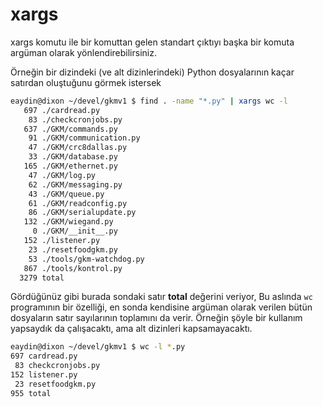 # xargs

xargs komutu ile bir komuttan gelen standart çıktıyı başka bir komuta argüman olarak yönlendirebilirsiniz.

Örneğin bir dizindeki (ve alt dizinlerindeki) Python dosyalarının kaçar satırdan oluştuğunu görmek istersek

```bash
eaydin@dixon ~/devel/gkmv1 $ find . -name "*.py" | xargs wc -l
   697 ./cardread.py
    83 ./checkcronjobs.py
   637 ./GKM/commands.py
    91 ./GKM/communication.py
    47 ./GKM/crc8dallas.py
    33 ./GKM/database.py
   165 ./GKM/ethernet.py
    47 ./GKM/log.py
    62 ./GKM/messaging.py
    43 ./GKM/queue.py
    61 ./GKM/readconfig.py
    86 ./GKM/serialupdate.py
   132 ./GKM/wiegand.py
     0 ./GKM/__init__.py
   152 ./listener.py
    23 ./resetfoodgkm.py
    53 ./tools/gkm-watchdog.py
   867 ./tools/kontrol.py
  3279 total
  ```
  
  Gördüğünüz gibi burada sondaki satır **total** değerini veriyor, Bu aslında ```wc``` programının bir özelliği, en sonda kendisine argüman olarak verilen bütün dosyaların satır sayılarının toplamını da verir. Örneğin şöyle bir kullanım yapsaydık da çalışacaktı, ama alt dizinleri kapsamayacaktı.
  
  ```bash
  eaydin@dixon ~/devel/gkmv1 $ wc -l *.py
  697 cardread.py
   83 checkcronjobs.py
  152 listener.py
   23 resetfoodgkm.py
  955 total
  ```
  
  